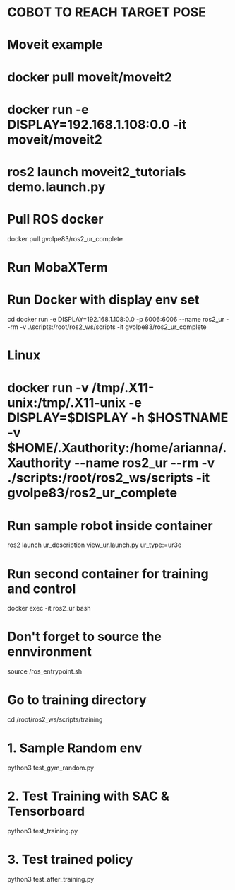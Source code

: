 # COBOT TO REACH TARGET POSE

# Moveit example
# docker pull moveit/moveit2
# docker run -e DISPLAY=192.168.1.108:0.0 -it moveit/moveit2
# ros2 launch moveit2_tutorials demo.launch.py

# Pull ROS docker
docker pull gvolpe83/ros2_ur_complete

# Run MobaXTerm

# Run Docker with display env set
cd <path-to-scripts>
docker run -e DISPLAY=192.168.1.108:0.0 -p 6006:6006 --name ros2_ur --rm -v .\scripts:/root/ros2_ws/scripts -it gvolpe83/ros2_ur_complete

# Linux
# docker run -v /tmp/.X11-unix:/tmp/.X11-unix -e DISPLAY=$DISPLAY -h $HOSTNAME -v $HOME/.Xauthority:/home/arianna/.Xauthority --name ros2_ur --rm -v ./scripts:/root/ros2_ws/scripts -it gvolpe83/ros2_ur_complete

# Run sample robot inside container
ros2 launch ur_description view_ur.launch.py ur_type:=ur3e

# Run second container for training and control
docker exec -it ros2_ur bash
# Don't forget to source the ennvironment
source /ros_entrypoint.sh
# Go to training directory
cd /root/ros2_ws/scripts/training

# 1. Sample Random env
python3 test_gym_random.py
# 2. Test Training with SAC & Tensorboard
python3 test_training.py
# 3. Test trained policy
python3 test_after_training.py

